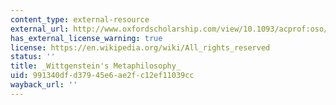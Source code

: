 ```yaml
---
content_type: external-resource
external_url: http://www.oxfordscholarship.com/view/10.1093/acprof:oso/9780199588879.001.0001/acprof-9780199588879
has_external_license_warning: true
license: https://en.wikipedia.org/wiki/All_rights_reserved
status: ''
title: _Wittgenstein's Metaphilosophy_
uid: 991340df-d379-45e6-ae2f-c12ef11039cc
wayback_url: ''
---
```


